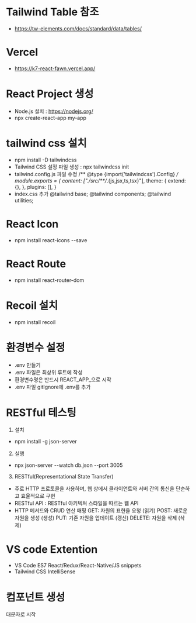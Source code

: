 # Tailwind Table 참조
- https://tw-elements.com/docs/standard/data/tables/
# Vercel
- https://k7-react-fawn.vercel.app/



# React Project 생성
  - Node.js 설치 : https://nodejs.org/
  - npx create-react-app my-app
# tailwind css 설치
  - npm install -D tailwindcss
  - Tailwind CSS 설정 파일 생성 : npx tailwindcss init
  - tailwind.config.js 파일 수정
      /** @type {import('tailwindcss').Config} */
      module.exports = {
      content: ["./src/**/*.{js,jsx,ts,tsx}"],
      theme: {
         extend: {},
      },
      plugins: [],
      }
  - index.css 추가
      @tailwind base;
      @tailwind components;
      @tailwind utilities;
# React Icon
  - npm install react-icons --save
# React Route
  - npm install react-router-dom
# Recoil 설치
  - npm install recoil
# 환경변수 설정
  - .env 만들기
  - .env 파일은 최상위 루트에 작성
  - 환경변수명은 반드시 REACT_APP_으로 시작
  - .env 파일 gitIgnore에 .env를 추가
# RESTful 테스팅
  1. 설치
  - npm install -g json-server
  2. 실행
  - npx json-server --watch db.json --port 3005
  3. RESTful(Representational State Transfer)
  - 주로 HTTP 프로토콜을 사용하며, 웹 상에서 클라이언트와 서버 간의 통신을 단순하고 효율적으로 구현
  - RESTful API : RESTful 아키텍처 스타일을 따르는 웹 API
  - HTTP 메서드와 CRUD 연산 매핑
      GET: 자원의 표현을 요청 (읽기)
      POST: 새로운 자원을 생성 (생성)
      PUT: 기존 자원을 업데이트 (갱신)
      DELETE: 자원을 삭제 (삭제)
# VS code Extention
  - VS Code ES7 React/Redux/React-Native/JS snippets
  - Tailwind CSS IntelliSense

# 컴포넌트 생성
대문자로 시작

